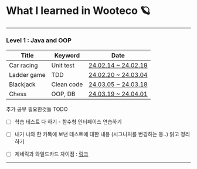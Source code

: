 # What I learned in Wooteco 🪐 

---

### Level 1 : Java and OOP

| Title | Keyword | Date |
|-------|---------|------|
| Car racing | Unit test | [24.02.14 ~ 24.02.19](level1/1-car-racing/README.md) |
| Ladder game | TDD |  [24.02.20 ~ 24.03.04](level1/2-ladder/README.md) |
| Blackjack | Clean code | [24.03.05 ~ 24.03.18](level1/3-blackjack/README.md) |
| Chess | OOP, DB | [24.03.19 ~ 24.04.01](level1/4-chess/README.md) |



추가 공부 필요한것들 TODO
- [ ] 학습 테스트 다 하기 - 함수형 인터페이스 연습하기
- [ ] 내가 나와 한 카톡에 보낸 테스트에 대한 내용 (시그니처를 변경하는 등..) 읽고 정리하기
- [ ] 제네릭과 와일드카드 차이점 : [링크](https://inpa.tistory.com/entry/JAVA-%E2%98%95-%EC%A0%9C%EB%84%A4%EB%A6%AD-%EC%99%80%EC%9D%BC%EB%93%9C-%EC%B9%B4%EB%93%9C-extends-super-T-%EC%99%84%EB%B2%BD-%EC%9D%B4%ED%95%B4)


---




<br>

